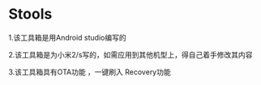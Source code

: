 # Stools
1.该工具箱是用Android studio编写的

2.该工具箱是为小米2/s写的，如需应用到其他机型上，得自己着手修改其内容

3.该工具箱具有OTA功能 ，一键刷入 Recovery功能 

